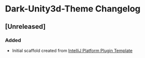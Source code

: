 <!-- Keep a Changelog guide -> https://keepachangelog.com -->

# Dark-Unity3d-Theme Changelog

## [Unreleased]
### Added
- Initial scaffold created from [IntelliJ Platform Plugin Template](https://github.com/JetBrains/intellij-platform-plugin-template)
